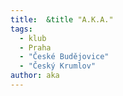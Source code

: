 ```yaml
---
title:  &title "A.K.A."
tags:
  - klub
  - Praha
  - "České Budějovice"
  - "Český Krumlov"
author: aka
---
```

